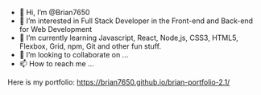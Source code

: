 - 👋 Hi, I’m @Brian7650
- 👀 I’m interested in Full Stack Developer in the Front-end and Back-end for Web Development
- 🌱 I’m currently learning Javascript, React, Node,js, CSS3, HTML5, Flexbox, Grid, npm, Git and other fun stuff.
- 💞️ I’m looking to collaborate on ...
- 📫 How to reach me ...

Here is my portfolio: https://brian7650.github.io/brian-portfolio-2.1/

<!---
Brian7650/Brian7650 is a ✨ special ✨ repository because its `README.md` (this file) appears on your GitHub profile.
You can click the Preview link to take a look at your changes.
--->
